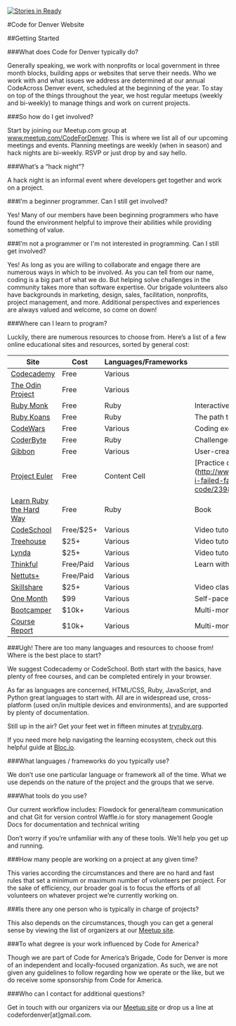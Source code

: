 [![Stories in Ready](https://badge.waffle.io/codefordenver/code-for-denver-site.png?label=ready&title=Ready)](http://waffle.io/codefordenver/code-for-denver-site)

#Code for Denver Website

##Getting Started

###What does Code for Denver typically do?

Generally speaking, we work with nonprofits or local government in three month blocks, building apps or websites that serve their needs. Who we work with and what issues we address are determined at our annual CodeAcross Denver event, scheduled at the beginning of the year. To stay on top of the things throughout the year, we host regular meetups (weekly and bi-weekly) to manage things and work on current projects.


###So how do I get involved?

Start by joining our Meetup.com group at www.meetup.com/CodeForDenver. This is where we list all of our upcoming meetings and events. Planning meetings are weekly (when in season) and hack nights are bi-weekly. RSVP or just drop by and say hello.
 

###What’s a “hack night”?

A hack night is an informal event where developers get together and work on a project.


###I’m a beginner programmer. Can I still get involved?

Yes! Many of our members have been beginning programmers who have found the environment helpful to improve their abilities while providing something of value.


###I’m not a programmer or I'm not interested in programming. Can I still get involved?

Yes! As long as you are willing to collaborate and engage there are numerous ways in which to be involved. As you can tell from our name, coding is a big part of what we do. But helping solve challenges in the community takes more than software expertise. Our brigade volunteers also have backgrounds in marketing, design, sales, facilitation, nonprofits, project management, and more. Additional perspectives and experiences are always valued and welcome, so come on down!


###Where can I learn to program?

Luckily, there are numerous resources to choose from. Here’s a list of a few online educational sites and resources, sorted by general cost:

|                  Site                 |    Cost   |   Languages/Frameworks   |             Additional Info                  |
| ------------------------------------- | --------- | ------------------------ | -------------------------------------------- |
| [Codecademy](codecademy.com)          | Free      | Various                  |                                              |
| [The Odin Project](theodinproject.com)| Free      | Various                  |                                              |
| [Ruby Monk](rubymonk.com)             | Free      | Ruby                     | Interactive tutorials                        |
| [Ruby Koans](rubykoans.com)           | Free      | Ruby                     | The path to Ruby enlightenment               |
| [CodeWars](codewars.com)              | Free      | Various                  | Coding exercises or 'katas'                  |
| [CoderByte](coderbyte.com)            | Free      | Ruby                     | Challenges and competitions                  |
| [Gibbon](gibbon.co)                   | Free      | Various                  | User-created learning paths                  |
| [Project Euler](projecteuler.net)     | Free      | Content Cell             | [Practice coding via math problems] (http://www.theatlantic.com/technology/archive/2011/06/how-i-failed-failed-and-finally-succeeded-at-learning-how-to-code/239855/)  |
| [Learn Ruby the Hard Way](ruby.learncodethehardway.org/book/)| Free | Ruby   | Book   |
| [CodeSchool](codeschool.com)          | Free/$25+ | Various                  | Video tutorials and in-browser practice      |
| [Treehouse](teamtreehouse.com)        | $25+      | Various                  | Video tutorials and in-browser practice      |
| [Lynda](lynda.com)                    | $25+      | Various                  | Video tutorials                              |
| [Thinkful](thinkful.com)              | Free/Paid | Various                  | Learn with help from a mentor                |
| [Nettuts+](net.tutsplus.com)          | Free/Paid | Various                  |                                              |
| [Skillshare](skillshare.com/search?query=programming)| $25+ | Various        | Video classes and community projects         |
| [One Month](onemonth.com)             | $99       | Various                  | Self-paced online 30-day courses             |
| [Bootcamper](bootcamper.io)           | $10k+     | Various                  | Multi-month, intensive development bootcamps |
| [Course Report](coursereport.com)     | $10k+     | Various                  | Multi-month, intensive development bootcamps |


###Ugh! There are too many languages and resources to choose from! Where is the best place to start?

We suggest Codecademy or CodeSchool. Both start with the basics, have plenty of free courses, and can be completed entirely in your browser.

As far as languages are concerned, HTML/CSS, Ruby, JavaScript, and Python great languages to start with. All are in widespread use, cross-platform (used on/in multiple devices and environments), and are supported by plenty of documentation.

Still up in the air? Get your feet wet in fifteen minutes at [tryruby.org](tryruby.org).

If you need more help navigating the learning ecosystem, check out this helpful guide at [Bloc.io](https://www.bloc.io/programming-bootcamp-comparison).


###What languages / frameworks do you typically use?

We don’t use one particular language or framework all of the time. What we use depends on the nature of the project and the groups that we serve. 


###What tools do you use?

Our current workflow includes:
Flowdock for general/team communication and chat
Git for version control
Waffle.io for story management
Google Docs for documentation and technical writing

Don’t worry if you’re unfamiliar with any of these tools. We’ll help you get up and running.


###How many people are working on a project at any given time?

This varies according the circumstances and there are no hard and fast rules that set a minimum or maximum number of volunteers per project. For the sake of efficiency, our broader goal is to focus the efforts of all volunteers on whatever project we’re currently working on.


###Is there any one person who is typically in charge of projects?

This also depends on the circumstances, though you can get a general sense by viewing the list of organizers at our [Meetup site](http://www.meetup.com/CodeForDenver/).


###To what degree is your work influenced by Code for America?

Though we are part of Code for America’s Brigade, Code for Denver is more of an independent and locally-focused organization. As such, we are not given any guidelines to follow regarding how we operate or the like, but we do receive some sponsorship from Code for America.


###Who can I contact for additional questions?

Get in touch with our organizers via our [Meetup site](http://www.meetup.com/CodeForDenver/) or drop us a line at codefordenver[at]gmail.com.
